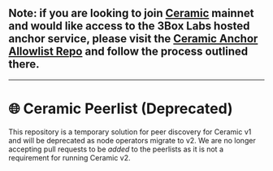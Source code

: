 ## Note: if you are looking to join [Ceramic](https://github.com/ceramicnetwork/ceramic) mainnet and would like access to the 3Box Labs hosted anchor service, please visit the [Ceramic Anchor Allowlist Repo](https://github.com/3box/ceramic-anchor-allowlist) and follow the process outlined there.

-----
# 🌐 Ceramic Peerlist (Deprecated)
This repository is a temporary solution for peer discovery for Ceramic v1 and will be deprecated as node operators migrate to v2. We are no longer accepting pull requests to be _added_ to the peerlists as it is not a requirement for running Ceramic v2.
